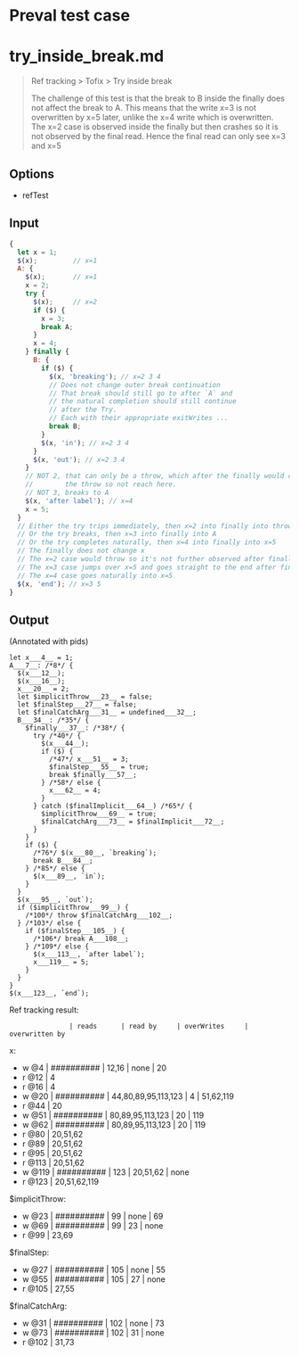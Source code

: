 # Preval test case

# try_inside_break.md

> Ref tracking > Tofix > Try inside break
>
> The challenge of this test is that the break to B inside the finally
> does not affect the break to A. This means that the write x=3 is not 
> overwritten by x=5 later, unlike the x=4 write which is overwritten.
> The x=2 case is observed inside the finally but then crashes so it 
> is not observed by the final read.
> Hence the final read can only see x=3 and x=5

## Options

- refTest

## Input

`````js filename=intro
{
  let x = 1;
  $(x);         // x=1
  A: {
    $(x);       // x=1
    x = 2;
    try {
      $(x);     // x=2
      if ($) {
        x = 3;
        break A;
      }
      x = 4;
    } finally {
      B: {
        if ($) {
          $(x, 'breaking'); // x=2 3 4
          // Does not change outer break continuation
          // That break should still go to after `A` and
          // the natural completion should still continue
          // after the Try.
          // Each with their appropriate exitWrites ...
          break B;
        }
        $(x, 'in'); // x=2 3 4
      }
      $(x, 'out'); // x=2 3 4
    }
    // NOT 2, that can only be a throw, which after the finally would continue
    //        the throw so not reach here.
    // NOT 3, breaks to A
    $(x, 'after label'); // x=4
    x = 5;
  }
  // Either the try trips immediately, then x=2 into finally into throw
  // Or the try breaks, then x=3 into finally into A
  // Or the try completes naturally, then x=4 into finally into x=5
  // The finally does not change x
  // The x=2 case would throw so it's not further observed after finally
  // The x=3 case jumps over x=5 and goes straight to the end after finally
  // The x=4 case goes naturally into x=5
  $(x, 'end'); // x=3 5
}
`````

## Output

(Annotated with pids)

`````filename=intro
let x___4__ = 1;
A___7__: /*8*/ {
  $(x___12__);
  $(x___16__);
  x___20__ = 2;
  let $implicitThrow___23__ = false;
  let $finalStep___27__ = false;
  let $finalCatchArg___31__ = undefined___32__;
  B___34__: /*35*/ {
    $finally___37__: /*38*/ {
      try /*40*/ {
        $(x___44__);
        if ($) {
          /*47*/ x___51__ = 3;
          $finalStep___55__ = true;
          break $finally___57__;
        } /*58*/ else {
          x___62__ = 4;
        }
      } catch ($finalImplicit___64__) /*65*/ {
        $implicitThrow___69__ = true;
        $finalCatchArg___73__ = $finalImplicit___72__;
      }
    }
    if ($) {
      /*76*/ $(x___80__, `breaking`);
      break B___84__;
    } /*85*/ else {
      $(x___89__, `in`);
    }
  }
  $(x___95__, `out`);
  if ($implicitThrow___99__) {
    /*100*/ throw $finalCatchArg___102__;
  } /*103*/ else {
    if ($finalStep___105__) {
      /*106*/ break A___108__;
    } /*109*/ else {
      $(x___113__, `after label`);
      x___119__ = 5;
    }
  }
}
$(x___123__, `end`);
`````

Ref tracking result:

                   | reads      | read by     | overWrites     | overwritten by
x:
  - w @4       | ########## | 12,16       | none           | 20
  - r @12      | 4
  - r @16      | 4
  - w @20      | ########## | 44,80,89,95,113,123 | 4              | 51,62,119
  - r @44      | 20
  - w @51      | ########## | 80,89,95,113,123 | 20             | 119
  - w @62      | ########## | 80,89,95,113,123 | 20             | 119
  - r @80      | 20,51,62
  - r @89      | 20,51,62
  - r @95      | 20,51,62
  - r @113     | 20,51,62
  - w @119     | ########## | 123         | 20,51,62       | none
  - r @123     | 20,51,62,119

$implicitThrow:
  - w @23          | ########## | 99          | none           | 69
  - w @69          | ########## | 99          | 23             | none
  - r @99          | 23,69

$finalStep:
  - w @27          | ########## | 105         | none           | 55
  - w @55          | ########## | 105         | 27             | none
  - r @105         | 27,55

$finalCatchArg:
  - w @31          | ########## | 102         | none           | 73
  - w @73          | ########## | 102         | 31             | none
  - r @102         | 31,73
